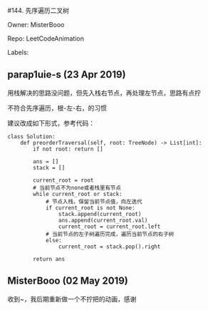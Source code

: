 #144. 先序遍历二叉树

Owner: MisterBooo

Repo: LeetCodeAnimation

Labels: 

## parap1uie-s (23 Apr 2019)

用栈解决的思路没问题，但先入栈右节点，再处理左节点，思路有点拧

不符合先序遍历，根-左-右，的习惯

建议改成如下形式，参考代码：

```
class Solution:
    def preorderTraversal(self, root: TreeNode) -> List[int]:
        if not root: return []
        
        ans = []
        stack = []
        
        current_root = root
        # 当前节点不为none或者栈里有节点
        while current_root or stack:
            # 节点入栈，保留当前节点值，向左迭代
            if current_root is not None:
                stack.append(current_root)
                ans.append(current_root.val)
                current_root = current_root.left
            # 当前节点的左子树遍历完成，遍历当前节点的右子树
            else:
                current_root = stack.pop().right
        
        return ans
```

## MisterBooo (02 May 2019)

收到~，我后期重新做一个不拧把的动画，感谢

